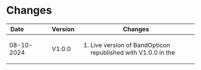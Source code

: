 # Changes
Date&nbsp;&nbsp;&nbsp;&nbsp;&nbsp;&nbsp;&nbsp;&nbsp;&nbsp;&nbsp;&nbsp;&nbsp;&nbsp;| Version | Changes
|-------|-------|-------|
|08-10-2024 | V1.0.0 | <ol><li>Live version of BandOpticon republished with V1.0.0 in the <title> tag.</li></ol>|
|in progress | V1.0.1 | <ol><li>fixed clock error (12:01:05 displays as 12:1:5) reintroduced when eliminating deprecated substr()</li><li>internal code change - rename Squares to squaresArr</li><li>internal code change - removed redundant code from configuration loader introduced due to error in localstorage tag name for squares (now fixed)</li><ol>|




# Numbering scheme
From [https://semver.org/](https://semver.org/)

Given a version number MAJOR.MINOR.PATCH, increment the:   
- MAJOR version when you make incompatible API changes   
- MINOR version when you add functionality in a backward compatible manner   
- PATCH version when you make backward compatible bug fixes

Additional labels for pre-release and build metadata are available as extensions to the MAJOR.MINOR.PATCH format.
